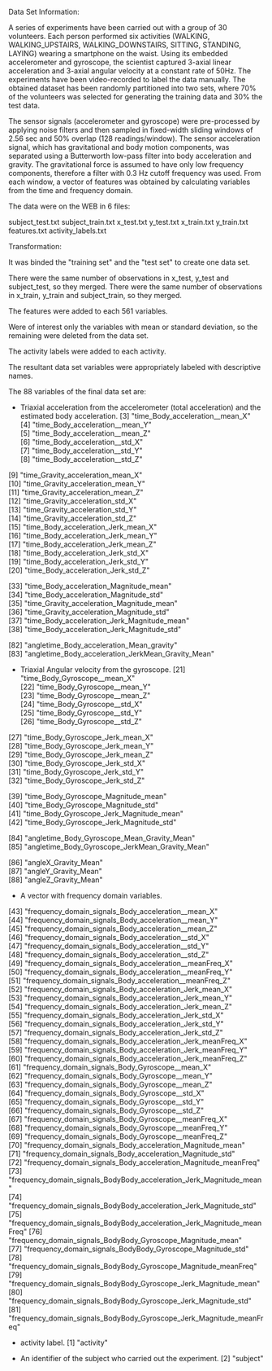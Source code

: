 Data Set Information:

A series of experiments have been carried out with a group of 30 volunteers. Each person performed six activities (WALKING, WALKING_UPSTAIRS, WALKING_DOWNSTAIRS, SITTING, STANDING, LAYING) wearing a smartphone on the waist. Using its embedded accelerometer and gyroscope, the scientist captured 3-axial linear acceleration and 3-axial angular velocity at a constant rate of 50Hz. The experiments have been video-recorded to label the data manually. The obtained dataset has been randomly partitioned into two sets, where 70% of the volunteers was selected for generating the training data and 30% the test data. 

The sensor signals (accelerometer and gyroscope) were pre-processed by applying noise filters and then sampled in fixed-width sliding windows of 2.56 sec and 50% overlap (128 readings/window). The sensor acceleration signal, which has gravitational and body motion components, was separated using a Butterworth low-pass filter into body acceleration and gravity. The gravitational force is assumed to have only low frequency components, therefore a filter with 0.3 Hz cutoff frequency was used. From each window, a vector of features was obtained by calculating variables from the time and frequency domain.

The data were on the WEB in 6 files:

subject_test.txt
subject_train.txt
x_test.txt
y_test.txt
x_train.txt
y_train.txt
features.txt
activity_labels.txt

Transformation:

It was binded the "training set" and the "test set" to create one data set.

There were the same number of observations in x_test, y_test and subject_test, so they merged.
There were the same number of observations in x_train, y_train and subject_train, so they merged.

The features were added to each 561 variables.

Were of interest only the variables with mean or standard deviation, so the remaining were deleted from the data set.

The activity labels were added to each activity.

The resultant data set variables were appropriately labeled with descriptive names.

The 88 variables of the final data set are:
 
- Triaxial acceleration from the accelerometer (total acceleration) and the estimated body acceleration. 
 [3] "time_Body_acceleration__mean_X"                                        
 [4] "time_Body_acceleration__mean_Y"                                        
 [5] "time_Body_acceleration__mean_Z"                                        
 [6] "time_Body_acceleration__std_X"                                         
 [7] "time_Body_acceleration__std_Y"                                         
 [8] "time_Body_acceleration__std_Z"                                         
 
 [9] "time_Gravity_acceleration_mean_X"                                      
[10] "time_Gravity_acceleration_mean_Y"                                      
[11] "time_Gravity_acceleration_mean_Z"                                      
[12] "time_Gravity_acceleration_std_X"                                       
[13] "time_Gravity_acceleration_std_Y"                                       
[14] "time_Gravity_acceleration_std_Z"                                       
[15] "time_Body_acceleration_Jerk_mean_X"                                    
[16] "time_Body_acceleration_Jerk_mean_Y"                                    
[17] "time_Body_acceleration_Jerk_mean_Z"                                    
[18] "time_Body_acceleration_Jerk_std_X"                                     
[19] "time_Body_acceleration_Jerk_std_Y"                                     
[20] "time_Body_acceleration_Jerk_std_Z"                                     

[33] "time_Body_acceleration_Magnitude_mean"                                 
[34] "time_Body_acceleration_Magnitude_std"                                  
[35] "time_Gravity_acceleration_Magnitude_mean"                              
[36] "time_Gravity_acceleration_Magnitude_std"                               
[37] "time_Body_acceleration_Jerk_Magnitude_mean"                            
[38] "time_Body_acceleration_Jerk_Magnitude_std"                             

[82] "angletime_Body_acceleration_Mean_gravity"                              
[83] "angletime_Body_acceleration_JerkMean_Gravity_Mean"                     

- Triaxial Angular velocity from the gyroscope. 
[21] "time_Body_Gyroscope__mean_X"                                           
[22] "time_Body_Gyroscope__mean_Y"                                           
[23] "time_Body_Gyroscope__mean_Z"                                           
[24] "time_Body_Gyroscope__std_X"                                            
[25] "time_Body_Gyroscope__std_Y"                                            
[26] "time_Body_Gyroscope__std_Z"                                            

[27] "time_Body_Gyroscope_Jerk_mean_X"                                       
[28] "time_Body_Gyroscope_Jerk_mean_Y"                                       
[29] "time_Body_Gyroscope_Jerk_mean_Z"                                       
[30] "time_Body_Gyroscope_Jerk_std_X"                                        
[31] "time_Body_Gyroscope_Jerk_std_Y"                                        
[32] "time_Body_Gyroscope_Jerk_std_Z"                                        

[39] "time_Body_Gyroscope_Magnitude_mean"                                    
[40] "time_Body_Gyroscope_Magnitude_std"                                     
[41] "time_Body_Gyroscope_Jerk_Magnitude_mean"                               
[42] "time_Body_Gyroscope_Jerk_Magnitude_std"                                

[84] "angletime_Body_Gyroscope_Mean_Gravity_Mean"                            
[85] "angletime_Body_Gyroscope_JerkMean_Gravity_Mean"                        

[86] "angleX_Gravity_Mean"                                                   
[87] "angleY_Gravity_Mean"                                                   
[88] "angleZ_Gravity_Mean"

- A vector with frequency domain variables. 

[43] "frequency_domain_signals_Body_acceleration__mean_X"                    
[44] "frequency_domain_signals_Body_acceleration__mean_Y"                    
[45] "frequency_domain_signals_Body_acceleration__mean_Z"                    
[46] "frequency_domain_signals_Body_acceleration__std_X"                     
[47] "frequency_domain_signals_Body_acceleration__std_Y"                     
[48] "frequency_domain_signals_Body_acceleration__std_Z"                     
[49] "frequency_domain_signals_Body_acceleration__meanFreq_X"                
[50] "frequency_domain_signals_Body_acceleration__meanFreq_Y"                
[51] "frequency_domain_signals_Body_acceleration__meanFreq_Z"                
[52] "frequency_domain_signals_Body_acceleration_Jerk_mean_X"                
[53] "frequency_domain_signals_Body_acceleration_Jerk_mean_Y"                
[54] "frequency_domain_signals_Body_acceleration_Jerk_mean_Z"                
[55] "frequency_domain_signals_Body_acceleration_Jerk_std_X"                 
[56] "frequency_domain_signals_Body_acceleration_Jerk_std_Y"                 
[57] "frequency_domain_signals_Body_acceleration_Jerk_std_Z"                 
[58] "frequency_domain_signals_Body_acceleration_Jerk_meanFreq_X"            
[59] "frequency_domain_signals_Body_acceleration_Jerk_meanFreq_Y"            
[60] "frequency_domain_signals_Body_acceleration_Jerk_meanFreq_Z"            
[61] "frequency_domain_signals_Body_Gyroscope__mean_X"                       
[62] "frequency_domain_signals_Body_Gyroscope__mean_Y"                       
[63] "frequency_domain_signals_Body_Gyroscope__mean_Z"                       
[64] "frequency_domain_signals_Body_Gyroscope__std_X"                        
[65] "frequency_domain_signals_Body_Gyroscope__std_Y"                        
[66] "frequency_domain_signals_Body_Gyroscope__std_Z"                        
[67] "frequency_domain_signals_Body_Gyroscope__meanFreq_X"                   
[68] "frequency_domain_signals_Body_Gyroscope__meanFreq_Y"                   
[69] "frequency_domain_signals_Body_Gyroscope__meanFreq_Z"                   
[70] "frequency_domain_signals_Body_acceleration_Magnitude_mean"             
[71] "frequency_domain_signals_Body_acceleration_Magnitude_std"              
[72] "frequency_domain_signals_Body_acceleration_Magnitude_meanFreq"         
[73] "frequency_domain_signals_BodyBody_acceleration_Jerk_Magnitude_mean"    
[74] "frequency_domain_signals_BodyBody_acceleration_Jerk_Magnitude_std"     
[75] "frequency_domain_signals_BodyBody_acceleration_Jerk_Magnitude_meanFreq"
[76] "frequency_domain_signals_BodyBody_Gyroscope_Magnitude_mean"            
[77] "frequency_domain_signals_BodyBody_Gyroscope_Magnitude_std"             
[78] "frequency_domain_signals_BodyBody_Gyroscope_Magnitude_meanFreq"        
[79] "frequency_domain_signals_BodyBody_Gyroscope_Jerk_Magnitude_mean"       
[80] "frequency_domain_signals_BodyBody_Gyroscope_Jerk_Magnitude_std"        
[81] "frequency_domain_signals_BodyBody_Gyroscope_Jerk_Magnitude_meanFreq"   

- activity label. 
 [1] "activity"                                                              
 
- An identifier of the subject who carried out the experiment.
[2] "subject"                                                               

